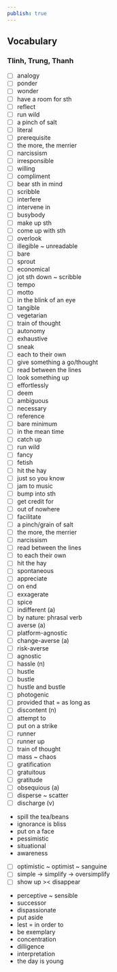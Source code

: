 ```yaml
---
publish: true
---
```


## Vocabulary

### Tlinh, Trung, Thanh

- [ ] analogy
- [ ] ponder
- [ ] wonder
- [ ] have a room for sth
- [ ] reflect
- [ ] run wild
- [ ] a pinch of salt
- [ ] literal
- [ ] prerequisite
- [ ] the more, the merrier
- [ ] narcissism
- [ ] irresponsible
- [ ] willing
- [ ] compliment
- [ ] bear sth in mind
- [ ] scribble
- [ ] interfere
- [ ] intervene in
- [ ] busybody
- [ ] make up sth
- [ ] come up with sth
- [ ] overlook
- [ ] illegible ~ unreadable
- [ ] bare
- [ ] sprout
- [ ] economical
- [ ] jot sth down ~ scribble
- [ ] tempo
- [ ] motto
- [ ] in the blink of an eye
- [ ] tangible
- [ ] vegetarian
- [ ] train of thought
- [ ] autonomy
- [ ] exhaustive
- [ ] sneak
- [ ] each to their own
- [ ] give something a go/thought
- [ ] read between the lines
- [ ] look something up
- [ ] effortlessly
- [ ] deem
- [ ] ambiguous
- [ ] necessary
- [ ] reference
- [ ] bare minimum
- [ ] in the mean time
- [ ] catch up
- [ ] run wild
- [ ] fancy
- [ ] fetish
- [ ] hit the hay
- [ ] just so you know
- [ ] jam to music
- [ ] bump into sth
- [ ] get credit for
- [ ] out of nowhere
- [ ] facilitate
- [ ] a pinch/grain of salt
- [ ] the more, the merrier
- [ ] narcissism
- [ ] read between the lines
- [ ] to each their own
- [ ] hit the hay
- [ ] spontaneous
- [ ] appreciate
- [ ] on end
- [ ] exxagerate
- [ ] spice
- [ ] indifferent (a) 
- [ ] by nature: phrasal verb
- [ ] averse (a)
- [ ] platform-agnostic
- [ ] change-averse (a)
- [ ] risk-averse
- [ ] agnostic
- [ ] hassle (n)
- [ ] hustle
- [ ] bustle
- [ ] hustle and bustle 
- [ ] photogenic
- [ ] provided that = as long as
- [ ] discontent (n)
- [ ] attempt to
- [ ] put on a strike
- [ ] runner
- [ ] runner up
- [ ] train of thought
- [ ] mass ~ chaos 
- [ ] gratification
- [ ] gratuitous
- [ ] gratitude
- [ ] obsequious (a)
- [ ] disperse ~ scatter
- [ ] discharge (v)
- spill the tea/beans
- ignorance is bliss
- put on a face
- pessimistic
- situational 
- awareness
- [ ] optimistic ~ optimist ~ sanguine
- [ ] simple -> simplify -> oversimplify
- [ ] show up >< disappear
- perceptive ~ sensible
- successor
- dispassionate
- put aside
- lest = in order to
- be exemplary
- concentration
- dilligence
- interpretation
- the day is young




